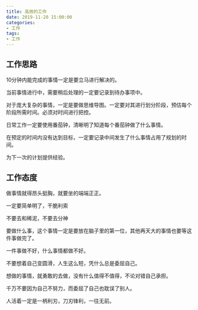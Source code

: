 ```yaml
---
title: 高效的工作
date: 2019-11-20 15:00:00
categories:
- 工作
tags:
- 工作
---
```


## 工作思路

10分钟内能完成的事情一定是要立马进行解决的。

当前事情进行中，需要稍后处理的一定要记录到待办事项中。

对于庞大复杂的事情，一定是要做思维导图。一定要对其进行划分阶段，预估每个阶段所需时间。必须对时间进行把控。

日常工作一定要使用番茄钟，清晰明了知道每个番茄钟做了什么事情。

在预定的时间内没有达到目标，一定要记录中间发生了什么事情占用了规划的时间。

为下一次的计划提供经验。

## 工作态度

做事情就得昂头挺胸，就要坐的端端正正。

一定要简单明了，干脆利索

不要去和稀泥，不要去分神

要做什么事，这个事情一定是要放在脑子里的第一位，其他再天大的事情也要等这件事做完了。

一件事做不好，什么事情都做不好。

不要想着自己变圆滑，人生这么短，凭什么总是委屈自己。

想做的事情，就勇敢的去做，没有什么值得不值得，不论对错自己承担。

千万不要因为自己不努力，而委屈了自己也耽误了别人。

人活着一定是一柄利刃，刀刃锋利，一往无前。
